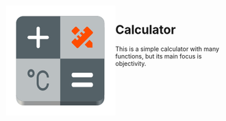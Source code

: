 <img heigth="128" src="data/icons/hicolor/scalable/apps/io.github.idevecore.Calculator.svg" align="left" />

# Calculator

This is a simple calculator with many functions, but its main focus is objectivity.

